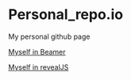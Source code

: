 # Personal_repo.io
My personal github page


[Myself in Beamer](beamer.pdf)

[Myself in revealJS](revealJS.qmd)


